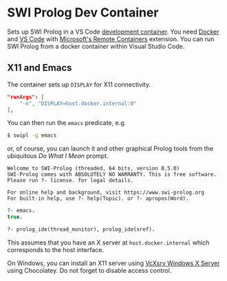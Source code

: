 # SWI Prolog Dev Container

Sets up SWI Prolog in a VS Code [development
container](https://code.visualstudio.com/docs/remote/containers). You need
[Docker](https://www.docker.com/products/docker-desktop) and [VS
Code](https://code.visualstudio.com/) with [Microsoft's Remote
Containers](https://marketplace.visualstudio.com/items?itemName=ms-vscode-remote.remote-containers)
extension. You can run SWI Prolog from a docker container within Visual Studio
Code.

## X11 and Emacs

The container sets up `DISPLAY` for X11 connectivity.

```json
"runArgs": [
    "-e", "DISPLAY=host.docker.internal:0"
],
```

You can then run the `emacs` predicate, e.g.

```bash
$ swipl -g emacs
```

or, of course, you can launch it and other graphical Prolog tools from the
ubiquitous _Do What I Mean_ prompt.

```text
Welcome to SWI-Prolog (threaded, 64 bits, version 8.5.0)
SWI-Prolog comes with ABSOLUTELY NO WARRANTY. This is free software.
Please run ?- license. for legal details.

For online help and background, visit https://www.swi-prolog.org
For built-in help, use ?- help(Topic). or ?- apropos(Word).
```
```prolog
?- emacs.
true.

?- prolog_ide(thread_monitor), prolog_ide(xref).
```

This assumes that you have an X server at `host.docker.internal` which
corresponds to the host interface.

On Windows, you can install an X11 server using [VcXsrv Windows X
Server](https://community.chocolatey.org/packages/vcxsrv) using Chocolatey. Do
not forget to disable access control.
